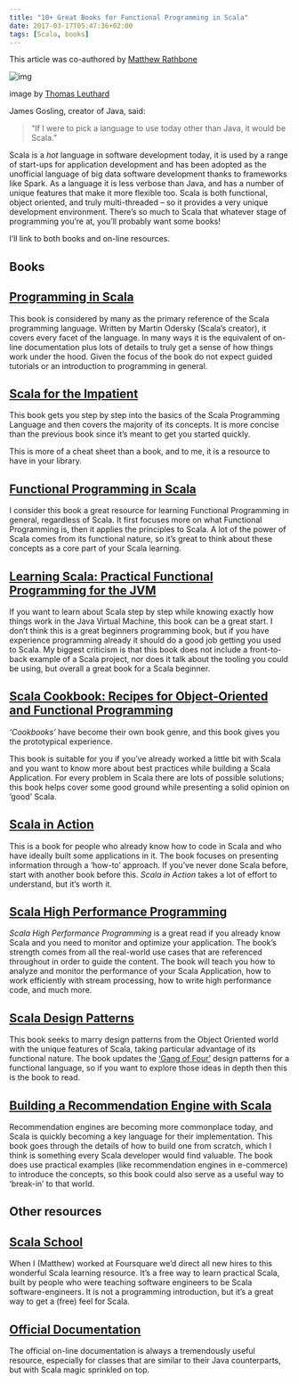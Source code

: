 ```yaml
---
title: "10+ Great Books for Functional Programming in Scala"
date: 2017-03-17T05:47:36+02:00
tags: [Scala, books]
---
```

This article was co-authored by [Matthew Rathbone](https://blog.matthewrathbone.com/)

![img](https://d33wubrfki0l68.cloudfront.net/4b8a4dcbce3e4561018d5f8e84d92e8b5f05563d/f25fa/img/blog/scala-books/title.jpg)

image by [Thomas Leuthard](https://www.flickr.com/photos/thomasleuthard/19070717313)

James Gosling, creator of Java, said:

> “If I were to pick a language to use today other than Java, it would be Scala.”

Scala is a *hot* language in software development today, it is used by a range of start-ups for application development and has been adopted as the unofficial language of big data software development thanks to frameworks like Spark. As a language it is less verbose than Java, and has a number of unique features that make it more flexible too. Scala is both functional, object oriented, and truly multi-threaded – so it provides a very unique development environment. There’s so much to Scala that whatever stage of programming you’re at, you’ll probably want some books!

I’ll link to both books and on-line resources.

## Books

##   [Programming in Scala](http://amzn.to/2lcF7Un)


This book is considered by many as the primary reference of the Scala programming language. Written by Martin Odersky (Scala’s creator), it covers every facet of the language. In many ways it is the equivalent of on-line documentation plus lots of details to truly get a sense of how things work under the hood. Given the focus of the book do not expect guided tutorials or an introduction to programming in general.

## [Scala for the Impatient](http://amzn.to/2lIOo4o)


This book gets you step by step into the basics of the Scala Programming Language and then covers the majority of its concepts. It is more concise than the previous book since it’s meant to get you started quickly.

This is more of a cheat sheet than a book, and to me, it is a resource to have in your library.

## [Functional Programming in Scala](http://amzn.to/2l15Am1)


I consider this book a great resource for learning Functional Programming in general, regardless of Scala. It first focuses more on what Functional Programming is, then it applies the principles to Scala. A lot of the power of Scala comes from its functional nature, so it’s great to think about these concepts as a core part of your Scala learning.

## [Learning Scala: Practical Functional Programming for the JVM](http://amzn.to/2l1l3m7)


If you want to learn about Scala step by step while knowing exactly how things work in the Java Virtual Machine, this book can be a great start. I don’t think this is a great beginners programming book, but if you have experience programming already it should do a good job getting you used to Scala. My biggest criticism is that this book does not include a front-to-back example of a Scala project, nor does it talk about the tooling you could be using, but overall a great book for a Scala beginner.

## [Scala Cookbook: Recipes for Object-Oriented and Functional Programming](http://amzn.to/2l1cUOA)


*‘Cookbooks’* have become their own book genre, and this book gives you the prototypical experience.

This book is suitable for you if you’ve already worked a little bit with Scala and you want to know more about best practices while building a Scala Application. For every problem in Scala there are lots of possible solutions; this book helps cover some good ground while presenting a solid opinion on ‘good’ Scala.

## [Scala in Action](http://amzn.to/2kDOpWq)


This is a book for people who already know how to code in Scala and who have ideally built some applications in it. The book focuses on presenting information through a ‘how-to’ approach. If you’ve never done Scala before, start with another book before this. *Scala in Action* takes a lot of effort to understand, but it’s worth it.

## [Scala High Performance Programming](http://amzn.to/2lJmqpn)


*Scala High Performance Programming* is a great read if you already know Scala and you need to monitor and optimize your application. The book’s strength comes from all the real-world use cases that are referenced throughout in order to guide the content. The book will teach you how to analyze and monitor the performance of your Scala Application, how to work efficiently with stream processing, how to write high performance code, and much more.

## [Scala Design Patterns](http://amzn.to/2l2wD07)


This book seeks to marry design patterns from the Object Oriented world with the unique features of Scala, taking particular advantage of its functional nature. The book updates the [‘Gang of Four’](http://amzn.to/2lJByCl) design patterns for a functional language, so if you want to explore those ideas in depth then this is the book to read.

## [Building a Recommendation Engine with Scala](http://amzn.to/2lJyAh9)


Recommendation engines are becoming more commonplace today, and Scala is quickly becoming a key language for their implementation. This book goes through the details of how to build one from scratch, which I think is something every Scala developer would find valuable. The book does use practical examples (like recommendation engines in e-commerce) to introduce the concepts, so this book could also serve as a useful way to ‘break-in’ to that world.

## Other resources

## [Scala School](https://twitter.github.io/scala_school/)

When I (Matthew) worked at Foursquare we’d direct all new hires to this wonderful Scala learning resource. It’s a free way to learn practical Scala, built by people who were teaching software engineers to be Scala software-engineers. It is not a programming introduction, but it’s a great way to get a (free) feel for Scala.

## [Official Documentation](http://www.scala-lang.org/)

The official on-line documentation is always a tremendously useful resource, especially for classes that are similar to their Java counterparts, but with Scala magic sprinkled on top.
